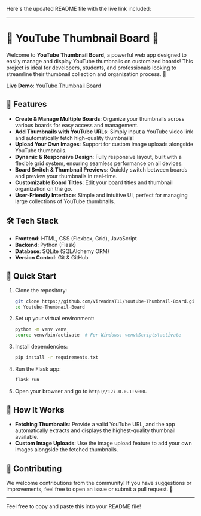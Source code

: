 Here's the updated README file with the live link included:

---

# 🎥 YouTube Thumbnail Board 📸

Welcome to **YouTube Thumbnail Board**, a powerful web app designed to easily manage and display YouTube thumbnails on customized boards! This project is ideal for developers, students, and professionals looking to streamline their thumbnail collection and organization process. 🚀

**Live Demo**: [YouTube Thumbnail Board](https://youtube-thumbnail-board.onrender.com)

## 🌟 Features

- **Create & Manage Multiple Boards**: Organize your thumbnails across various boards for easy access and management.
- **Add Thumbnails with YouTube URLs**: Simply input a YouTube video link and automatically fetch high-quality thumbnails!
- **Upload Your Own Images**: Support for custom image uploads alongside YouTube thumbnails.
- **Dynamic & Responsive Design**: Fully responsive layout, built with a flexible grid system, ensuring seamless performance on all devices.
- **Board Switch & Thumbnail Previews**: Quickly switch between boards and preview your thumbnails in real-time.
- **Customizable Board Titles**: Edit your board titles and thumbnail organization on the go.
- **User-Friendly Interface**: Simple and intuitive UI, perfect for managing large collections of YouTube thumbnails.

## 🛠️ Tech Stack

- **Frontend**: HTML, CSS (Flexbox, Grid), JavaScript
- **Backend**: Python (Flask)
- **Database**: SQLite (SQLAlchemy ORM)
- **Version Control**: Git & GitHub

## 🚀 Quick Start

1. Clone the repository:
   ```bash
   git clone https://github.com/VirendraT11/Youtube-Thumbnail-Board.git
   cd Youtube-Thumbnail-Board
   ```

2. Set up your virtual environment:
   ```bash
   python -m venv venv
   source venv/bin/activate  # For Windows: venv\Scripts\activate
   ```

3. Install dependencies:
   ```bash
   pip install -r requirements.txt
   ```

4. Run the Flask app:
   ```bash
   flask run
   ```

5. Open your browser and go to `http://127.0.0.1:5000`.

## 🧩 How It Works

- **Fetching Thumbnails**: Provide a valid YouTube URL, and the app automatically extracts and displays the highest-quality thumbnail available.
- **Custom Image Uploads**: Use the image upload feature to add your own images alongside the fetched thumbnails.

## 🤝 Contributing

We welcome contributions from the community! If you have suggestions or improvements, feel free to open an issue or submit a pull request. 🙌

--- 

Feel free to copy and paste this into your README file!
